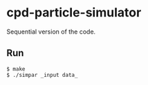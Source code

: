 # cpd-particle-simulator
Sequential version of the code.

## Run
    $ make
    $ ./simpar _input data_
